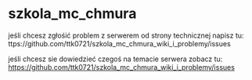 # szkola_mc_chmura

jeśli chcesz zgłośić problem z serwerem od strony technicznej napisz tu: ttps://github.com/ttk0721/szkola_mc_chmura_wiki_i_problemy/issues

jeśli chcesz sie dowiedzieć czegoś na temacie serwera zobacz tu: https://github.com/ttk0721/szkola_mc_chmura_wiki_i_problemy/issues
